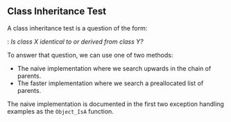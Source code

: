 ## Class Inheritance Test


A class inheritance test is a question of the form:

: *Is class X identical to or derived from class Y?*

To answer that question, we can use one of two methods:

- The naive implementation where we search upwards in the chain of parents.
- The faster implementation where we search a preallocated list of parents.

The naive implementation is documented in the first two exception handling
examples as the `Object_IsA` function.



